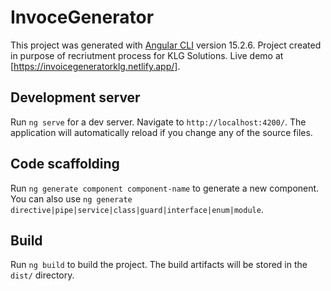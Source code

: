# InvoceGenerator

This project was generated with [Angular CLI](https://github.com/angular/angular-cli) version 15.2.6.
Project created in purpose of recriutment process for KLG Solutions.
Live demo at [https://invoicegeneratorklg.netlify.app/].

## Development server

Run `ng serve` for a dev server. Navigate to `http://localhost:4200/`. The application will automatically reload if you change any of the source files.

## Code scaffolding

Run `ng generate component component-name` to generate a new component. You can also use `ng generate directive|pipe|service|class|guard|interface|enum|module`.

## Build

Run `ng build` to build the project. The build artifacts will be stored in the `dist/` directory.


